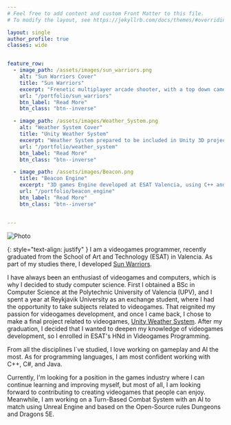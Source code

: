 ```yaml
---
# Feel free to add content and custom Front Matter to this file.
# To modify the layout, see https://jekyllrb.com/docs/themes/#overriding-theme-defaults

layout: single
author_profile: true
classes: wide


feature_row:
  - image_path: /assets/images/sun_warriors.png
    alt: "Sun Warriors Cover"
    title: "Sun Warriors"
    excerpt: "Frenetic multiplayer arcade shooter, with a top down camera. Developed as an academic project at ESAT."
    url: "/portfolio/sun_warriors"
    btn_label: "Read More"
    btn_class: "btn--inverse"

  - image_path: /assets/images/Weather_System.png
    alt: "Weather System Cover"
    title: "Unity Weather System"
    excerpt: "Weather System prepared to be included in Unity 3D projects. Includes Day and Night Cycles, Seasonal changes and weather symulation."
    url: "/portfolio/weather_system"
    btn_label: "Read More"
    btn_class: "btn--inverse"

  - image_path: /assets/images/Beacon.png
    title: "Beacon Engine"
    excerpt: "3D games Engine developed at ESAT Valencia, using C++ and OpenGL."
    url: "/portfolio/beacon_engine"
    btn_label: "Read More"
    btn_class: "btn--inverse"


---
```

![Photo](/assets/images/about_me_photo.png)
  
{: style="text-align: justify" }
I am a videogames programmer, recently graduated from the School of Art and Technology (ESAT) in Valencia. As part of my studies there, I developed [Sun Warriors](/portfolio/sun_warriors).

I have always been an enthusiast of videogames and computers, which is why I decided to study computer science. First I obtained a BSc in Computer Science at the Polytechnic University of Valencia (UPV), and I spent a year at Reykjavik University as an exchange student, where I had the opportunity to take subjects related to videogames. That reignited my passion for videogames development, and once I came back, I chose to make a final project related to videogames, [Unity Weather System](/portfolio/weather_system). After my graduation, I decided that I wanted to deepen my knowledge of videogames development, so I enrolled in ESAT's HNd in Videogames Programming. 

From all the disciplines I´ve studied, I love working on gameplay and AI the most. As for programming languages, I am most confident working with C++, C#, and Java.

Currently, I'm looking for a position in the games industry where I can continue learning and improving myself, but most of all, I am looking forward to contributing to creating videogames that people can enjoy. Meanwhile, I am working on a Turn-Based Combat System with an AI to match using Unreal Engine and based on the Open-Source rules Dungeons and Dragons 5E.